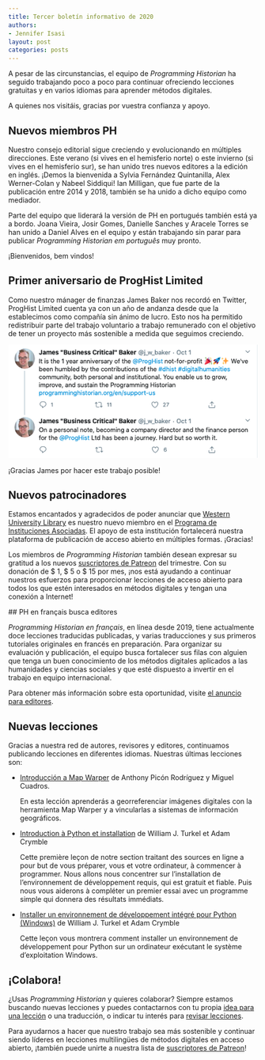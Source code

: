 ```yaml
---
title: Tercer boletín informativo de 2020
authors: 
- Jennifer Isasi
layout: post
categories: posts
---
```


A pesar de las circunstancias, el equipo de *Programming Historian* ha seguido trabajando poco a poco para continuar ofreciendo lecciones gratuitas y en varios idiomas para aprender métodos digitales. 

A quienes nos visitáis, gracias por vuestra confianza y apoyo.



## Nuevos miembros PH

Nuestro consejo editorial sigue creciendo y evolucionando en múltiples direcciones. Este verano (si vives en el hemisferio norte) o este invierno (si vives en el hemisferio sur), se han unido tres nuevos editores a la edición en inglés. ¡Demos la bienvenida a Sylvia Fernández Quintanilla, Alex Werner-Colan y Nabeel Siddiqui! Ian Milligan, que fue parte de la publicación entre 2014 y 2018, también se ha unido a dicho equipo como mediador. 

Parte del equipo que liderará la versión de PH en portugués también está ya a bordo.  Joana Vieira, Josir Gomes, Danielle Sanches y Aracele Torres se han unido a Daniel Alves en el equipo y están trabajando sin parar para publicar *Programming Historian em português* muy pronto. 

¡Bienvenidos, bem vindos!



## Primer aniversario de ProgHist Limited 

Como nuestro mánager de finanzas James Baker nos recordó en Twitter, ProgHist Limited cuenta ya con un año de andanza desde que la establecimos como compañía sin ánimo de lucro. Esto nos ha permitido redistribuir parte del trabajo voluntario a trabajo remunerado con el objetivo de tener un proyecto más sostenible a medida que seguimos creciendo. 

<img src="/images/blog/2020-10-01-newsletter/proghist-1-year-tweet.png" alt="Tweet de James Baker: It is the 1 year anniversary of the @ProgHist not-for-profit! We've been humbled by the contributions of the #dhist #digitalhumanities community, both personal and institutional. You enable us to grow, improve, and sustain the Programming Historian"/>

¡Gracias James por hacer este trabajo posible!



## Nuevos patrocinadores

Estamos encantados y agradecidos de poder anunciar que [Western University Library](https://www.lib.uwo.ca) es nuestro nuevo miembro en el [Programa de Instituciones Asociadas](https://programminghistorian.org/es/apoyanos#programa-de-instituciones-asociadas).  El apoyo de esta institución fortalecerá nuestra plataforma de publicación de acceso abierto en múltiples formas. ¡Gracias!

Los miembros de *Programming Historian* también desean expresar su gratitud a los nuevos [suscriptores de Patreon](https://www.patreon.com/theprogramminghistorian) del trimestre. Con su donación de $ 1, $ 5 o $ 15 por mes, ¡nos está ayudando a continuar nuestros esfuerzos para proporcionar lecciones de acceso abierto para todos los que estén interesados en métodos digitales y tengan una conexión a Internet!



## PH en français busca editores

*Programming Historian en français*, en línea desde 2019, tiene actualmente doce lecciones traducidas publicadas, y varias traducciones y sus primeros tutoriales originales en francés en preparación. Para organizar su evaluación y publicación, el equipo busca fortalecer sus filas con alguien que tenga un buen conocimiento de los métodos digitales aplicados a las humanidades y ciencias sociales y que esté dispuesto a invertir en el trabajo en equipo internacional.

Para obtener más información sobre esta oportunidad, visite [el anuncio para editores](https://programminghistorian.org/posts/call-for-fr-members).

## Nuevas lecciones

Gracias a nuestra red de autores, revisores y editores, continuamos publicando lecciones en diferentes idiomas. Nuestras últimas lecciones son:

- [Introducción a Map Warper](https://programminghistorian.org/es/lecciones/introduccion-map-warper) de Anthony Picón Rodríguez y Miguel Cuadros.

  En esta lección aprenderás a georreferenciar imágenes digitales con la herramienta Map Warper y a vincularlas a sistemas de información geográficos.

- [Introduction à Python et installation](https://programminghistorian.org/fr/lecons/introduction-et-installation) de William J. Turkel et Adam Crymble 

  Cette première leçon de notre section traitant des sources en ligne a pour but de vous préparer, vous et votre ordinateur, à commencer à programmer. Nous allons nous concentrer sur l’installation de l’environnement de développement requis, qui est gratuit et fiable. Puis nous vous aiderons à compléter un premier essai avec un programme simple qui donnera des résultats immédiats.

- [Installer un environnement de développement intégré pour Python (Windows)](https://programminghistorian.org/fr/lecons/installation-windows-py) de William J. Turkel et Adam Crymble

  Cette leçon vous montrera comment installer un environnement de développement pour Python sur un ordinateur exécutant le système d’exploitation Windows.

  

## ¡Colabora!

¿Usas *Programming Historian* y quieres colaborar? Siempre estamos buscando nuevas lecciones y puedes contactarnos con tu propia [idea para una lección](https://programminghistorian.org/es/guia-para-autores) o una traducción, o indicar tu interés para [revisar lecciones](https://programminghistorian.org/es/guia-para-revisores).

Para ayudarnos a hacer que nuestro trabajo sea más sostenible y continuar siendo líderes en lecciones multilingües de métodos digitales en acceso abierto, ¡también puede unirte a nuestra lista de [suscriptores de Patreon](https://www.patreon.com/theprogramminghistorian)!
